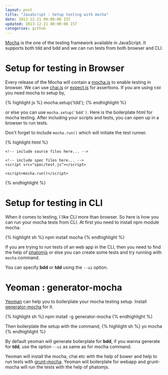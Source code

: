```yaml
---
layout: post
title: "JavaScript : Setup testing with mocha"
date: 2013-12-21 00:00:00 IST
updated: 2013-12-21 00:00:00 IST
categories: github
---
```


[Mocha](http://visionmedia.github.io/mocha/) is the one of the testing framework available in JavaScript. It supports both tdd and bdd and we can run tests from both browser and CLI.

# Setup for testing in Browser
Every release of the Mocha will contain a [mocha.js](https://github.com/visionmedia/mocha/blob/master/mocha.js) to enable testing in browser.
We can use [chai.js](http://chaijs.com/) or [expect.js](https://github.com/LearnBoost/expect.js) for assertions.
If you are using `tdd` you need mocha to setup by,

{% highlight js %}
mocha.setup('tdd');
{% endhighlight %}

or else you can use `mocha.setup('bdd')`.
Here is the boilerplate html for mocha testing. After including your scripts and tests, you can open up in a browser to run tests.

Don't forget to include `mocha.run()` which will initiate the test runner.

{% highlight html %}
<body>
    <div id="mocha"></div>
    <script src="bower_components/mocha/mocha.js"></script>
    <script>mocha.setup('bdd')</script>
    <script src="bower_components/chai/chai.js"></script>
    <script>
        var assert = chai.assert;
        var expect = chai.expect;
        var should = chai.should();
    </script>

    <!-- include source files here... -->

    <!-- include spec files here... -->
    <script src="spec/test.js"></script>

    <script>mocha.run()</script>
</body>
{% endhighlight %}

# Setup for testing in CLI
When it comes to testing, I like CLI more than browser. So here is how you can run your mocha tests from CLI. At first you need to install npm module mocha.

{% highlight sh %}
npm install mocha
{% endhighlight %}

If you are trying to run tests of an web app in the CLI, then you need to find the help of [phatomjs](http://phantomjs.org/) or else you can create some tests and try running with `mocha` command. 

You can specify **bdd** or **tdd** using the `--ui` option.

# Yeoman : generator-mocha
[Yeoman](http://yeoman.io) can help you to boilerplate your mocha testing setup. Install [generator-mocha](https://github.com/yeoman/generator-mocha) for it.

{% highlight sh %}
npm install -g generator-mocha
{% endhighlight %}

Then boilerplate the setup with the command,
{% highlight sh %}
yo mocha
{% endhighlight %}

By default yeoman will generate boilerplate for **bdd**, if you wanna generate for **tdd**, use the option `--ui` as same as for mocha command.

Yeoman will install the mocha, chai etc with the help of bower and help to run tests with [grunt-mocha](https://github.com/kmiyashiro/grunt-mocha). Yeoman will boilerplate for webapp and grunt-mocha will run the tests with the help of phatomjs.

